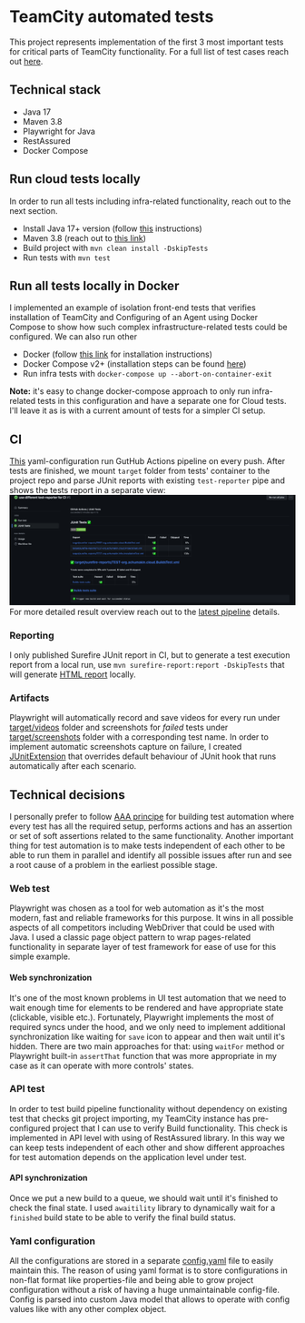 # TeamCity automated tests

This project represents implementation of the first 3 most important tests for critical parts of TeamCity functionality.
For a full list of test cases reach out [here](TESTS.md).

## Technical stack

- Java 17
- Maven 3.8
- Playwright for Java
- RestAssured
- Docker Compose

## Run cloud tests locally

In order to run all tests including infra-related functionality, reach out to the next section.

- Install Java 17+ version (follow [this](https://docs.oracle.com/en/java/javase/17/install/) instructions)
- Maven 3.8 (reach out to [this link](https://maven.apache.org/install.html))
- Build project with `mvn clean install -DskipTests`
- Run tests with `mvn test`

## Run all tests locally in Docker

I implemented an example of isolation front-end tests that verifies installation of TeamCity and Configuring of an Agent
using Docker Compose to show how such complex infrastructure-related tests could be configured. We can also run other

- Docker (follow [this link](https://docs.docker.com/engine/install/) for installation instructions)
- Docker Compose v2+ (installation steps can be found [here](https://docs.docker.com/compose/install/))
- Run infra tests with `docker-compose up --abort-on-container-exit`

**Note:** it's easy to change docker-compose approach to only run infra-related tests in this configuration and have a
separate one for Cloud tests. I'll leave it as is with a current amount of tests for a simpler CI setup.

## CI

[This](.github/workflows/github-actions-pipelines.yml) yaml-configuration run GutHub Actions pipeline on every push.
After tests are finished, we mount `target` folder from tests' container to the project repo and parse JUnit reports
with existing `test-reporter` pipe and shows the tests report in a separate view:
![pipeline result](docs/media/test-report-ci.png)
For more detailed result overview reach out to
the [latest pipeline](https://github.com/alexandrchumakin/teamcity-tests/actions) details.

### Reporting

I only published Surefire JUnit report in CI, but to generate a test execution report from a local run,
use `mvn surefire-report:report -DskipTests` that will generate [HTML report](target/site/surefire-report.html) locally.

### Artifacts

Playwright will automatically record and save videos for every run under [target/videos](target/videos) folder and
screenshots for *failed* tests under [target/screenshots](target/screenshots) folder with a corresponding test name.
In order to implement automatic screenshots capture on failure, I created
[JUnitExtension](src/main/java/org/achumakin/extension/JUnitExtension.java) that overrides default behaviour of
JUnit hook that runs automatically after each scenario.

## Technical decisions

I personally prefer to follow [AAA principe](https://blog.ncrunch.net/post/arrange-act-assert-aaa-testing.aspx) for
building test automation where every test has all the required setup, performs actions and has an assertion or set of
soft assertions related to the same functionality. Another important thing for test automation is to make tests
independent of each other to be able to run them in parallel and identify all possible issues after run and see a root
cause of a problem in the earliest possible stage.

### Web test

Playwright was chosen as a tool for web automation as it's the most modern, fast and reliable frameworks for this
purpose. It wins in all possible aspects of all competitors including WebDriver that could be used with Java.
I used a classic page object pattern to wrap pages-related functionality in separate layer of test framework for ease of
use for this simple example.

#### Web synchronization

It's one of the most known problems in UI test automation that we need to wait enough time for elements to be rendered
and have appropriate state (clickable, visible etc.). Fortunately, Playwright implements the most of required syncs
under the hood, and we only need to implement additional synchronization like waiting for `save` icon to appear and then
wait until it's hidden. There are two main approaches for that: using `waitFor` method or Playwright built-in
`assertThat` function that was more appropriate in my case as it can operate with more controls' states.

### API test

In order to test build pipeline functionality without dependency on existing test that checks git project importing,
my TeamCity instance has pre-configured project that I can use to verify Build functionality.
This check is implemented in API level with using of RestAssured library. In this way we can keep tests independent
of each other and show different approaches for test automation depends on the application level under test.

#### API synchronization

Once we put a new build to a queue, we should wait until it's finished to check the final state. I used `awaitility`
library to dynamically wait for a `finished` build state to be able to verify the final build status.

### Yaml configuration

All the configurations are stored in a separate [config.yaml](src/main/resources/config.yml) file to easily maintain
this. The reason of using yaml format is to store configurations in non-flat format like properties-file and being able
to grow project configuration without a risk of having a huge unmaintainable config-file.
Config is parsed into custom Java model that allows to operate with config values like with any other complex object.
